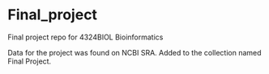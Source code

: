 # Final_project
Final project repo for 4324BIOL Bioinformatics

Data for the project was found on NCBI SRA. Added to the collection named Final Project.
